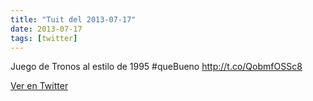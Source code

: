 ```yaml
---
title: "Tuit del 2013-07-17"
date: 2013-07-17
tags: [twitter]
---
```


Juego de Tronos al estilo de 1995 #queBueno http://t.co/QobmfOSSc8



[Ver en Twitter](https://twitter.com/i/web/status/357624906550218752)

